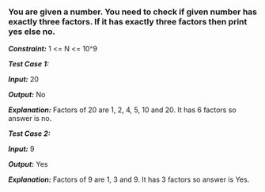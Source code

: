 ### You are given a number. You need to check if given number has exactly three factors. If it has exactly three factors then print yes else no.

***Constraint:***
1 <= N <= 10^9 <br />

***Test Case 1:***

***Input:***
20 <br />

***Output:***
No <br />

***Explanation:***
Factors of 20 are 1, 2, 4, 5, 10 and 20. It has 6 factors so answer is no. <br />

***Test Case 2:***

***Input:***
9 <br />

***Output:***
Yes <br />

***Explanation:***
Factors of 9 are 1, 3 and 9. It has 3 factors so answer is Yes. <br />
